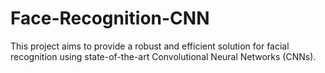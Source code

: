 # Face-Recognition-CNN
This project aims to provide a robust and efficient solution for facial recognition using state-of-the-art Convolutional Neural Networks (CNNs).
